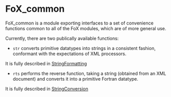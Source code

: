 # FoX_common

FoX_common is a module exporting interfaces to a set of convenience functions common to all of the FoX modules, which are of more general use.

Currently, there are two publically available functions:

*  `str` converts primitive datatypes into strings in a consistent fashion, conformant with the expectations of XML processors.

It is fully described in [StringFormatting](|StringFormatting|)

* `rts` performs the reverse function, taking a string (obtained from an XML document) and converts it into a primitive Fortran datatype.

It is fully described in [StringConversion](|StringConversion|)
